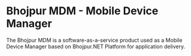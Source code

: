 # Bhojpur MDM - Mobile Device Manager
The Bhojpur MDM is a software-as-a-service product used as a Mobile Device Manager based on Bhojpur.NET Platform for application delivery.
